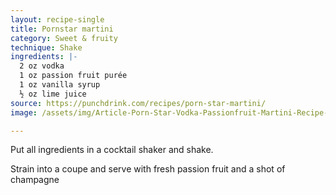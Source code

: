 ```yaml
---
layout: recipe-single
title: Pornstar martini
category: Sweet & fruity
technique: Shake
ingredients: |-
  2 oz vodka
  1 oz passion fruit purée
  1 oz vanilla syrup
  ½ oz lime juice
source: https://punchdrink.com/recipes/porn-star-martini/
image: /assets/img/Article-Porn-Star-Vodka-Passionfruit-Martini-Recipe-Giuseppe-Gonzalez-Suffolk-Arms-NYC.jpg

---
```

Put all ingredients in a cocktail shaker and shake.

Strain into a coupe and serve with fresh passion fruit and a shot of champagne